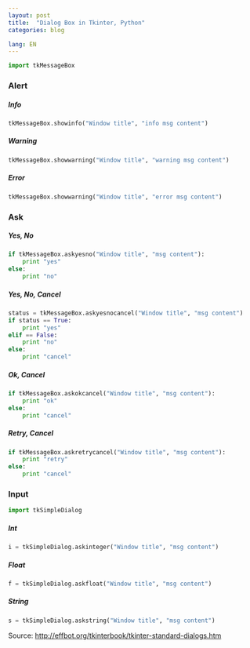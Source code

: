 ```yaml
---
layout: post
title:  "Dialog Box in Tkinter, Python"
categories: blog

lang: EN
---
```


``` python
import tkMessageBox
```

### Alert

##### Info
``` python
tkMessageBox.showinfo("Window title", "info msg content")
```

##### Warning
``` python
tkMessageBox.showwarning("Window title", "warning msg content")
```

##### Error
``` python
tkMessageBox.showwarning("Window title", "error msg content")
```


### Ask

##### Yes, No
``` python
if tkMessageBox.askyesno("Window title", "msg content"):
    print "yes"
else:
    print "no"
```

##### Yes, No, Cancel
``` python
status = tkMessageBox.askyesnocancel("Window title", "msg content")
if status == True:
    print "yes"
elif == False:
    print "no"
else:
    print "cancel"
```
##### Ok, Cancel
``` python
if tkMessageBox.askokcancel("Window title", "msg content"):
    print "ok"
else:
    print "cancel"
```

##### Retry, Cancel
``` python
if tkMessageBox.askretrycancel("Window title", "msg content"):
    print "retry"
else:
    print "cancel"
```

### Input

``` python
import tkSimpleDialog
```

##### Int
``` python
i = tkSimpleDialog.askinteger("Window title", "msg content")
```

##### Float
``` python
f = tkSimpleDialog.askfloat("Window title", "msg content")
```

##### String
``` python
s = tkSimpleDialog.askstring("Window title", "msg content")
```


Source: <http://effbot.org/tkinterbook/tkinter-standard-dialogs.htm>
